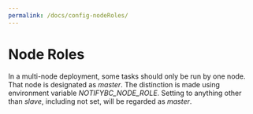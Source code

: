 ```yaml
---
permalink: /docs/config-nodeRoles/
---
```


# Node Roles

In a multi-node deployment, some tasks should only be run by one node. That node is designated as _master_. The distinction is made using environment variable _NOTIFYBC_NODE_ROLE_. Setting to anything other than _slave_, including not set, will be regarded as _master_.
